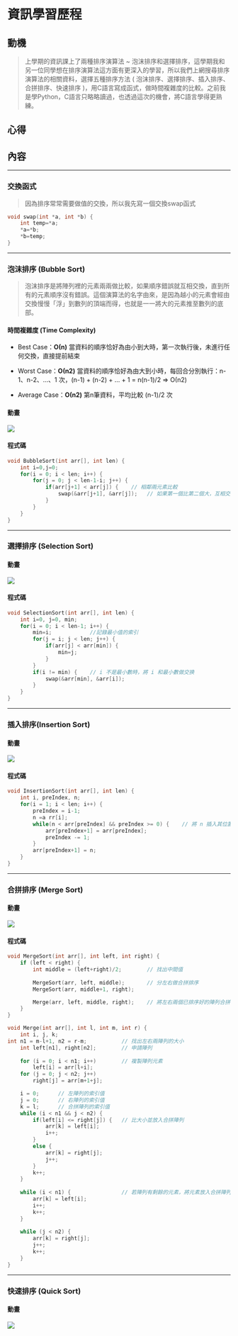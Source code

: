 # 資訊學習歷程
## 動機
> 上學期的資訊課上了兩種排序演算法 ~ 泡沫排序和選擇排序，這學期我和另一位同學想在排序演算法這方面有更深入的學習，所以我們上網搜尋排序演算法的相關資料，選擇五種排序方法 ( 泡沫排序、選擇排序、插入排序、合拼排序、快速排序 )，用C語言寫成函式，做時間複雜度的比較。之前我是學Python，C語言只略略讀過，也透過這次的機會，將C語言學得更熟練。

## 心得
> 

## 內容
----
###  **交換函式**
> 因為排序常常需要做值的交換，所以我先寫一個交換swap函式
```c
void swap(int *a, int *b) {
	int temp=*a;
    *a=*b;
    *b=temp;
}
```
----
### **泡沫排序 (Bubble Sort)**
> 泡沫排序是將陣列裡的元素兩兩做比較，如果順序錯誤就互相交換，直到所有的元素順序沒有錯誤。這個演算法的名字由來，是因為越小的元素會經由交換慢慢「浮」到數列的頂端而得，也就是一一將大的元素推至數列的底部。

#### 時間複雜度 (Time Complexity)
* Best Case：**Ο(n)**
當資料的順序恰好為由小到大時，第一次執行後，未進行任何交換，直接提前結束

* Worst Case：**Ο(n2)**
當資料的順序恰好為由大到小時，每回合分別執行：n-1、n-2、...、1 次，(n-1) + (n-2) + ... + 1 = n(n-1)/2 ⇒ Ο(n2)

* Average Case：**Ο(n2)**
第n筆資料，平均比較 (n-1)/2 次

#### 動畫
![](\gif\bubbleSort.gif)

#### 程式碼
```C
void BubbleSort(int arr[], int len) {
	int i=0,j=0;
    for(i = 0; i < len; i++) {
        for(j = 0; j < len-1-i; j++) {
            if(arr[j+1] < arr[j]) {    // 相鄰兩元素比較
            	swap(&arr[j+1], &arr[j]);	// 如果第一個比第二個大，互相交換
 	     	}
	    }
	}
}
```
----
### **選擇排序 (Selection Sort)**

#### 動畫
![](\gif\selectionSort.gif)

#### 程式碼
```C
void SelectionSort(int arr[], int len) {
	int i=0, j=0, min;
	for(i = 0; i < len-1; i++) {
		min=i;            //記錄最小值的索引
		for(j = i; j < len; j++) {
			if(arr[j] < arr[min]) {
				min=j;
			}
		}
		if(i != min) {    // i 不是最小數時，將 i 和最小數做交换
			swap(&arr[min], &arr[i]);
		}
	}
}
```
----
### **插入排序(Insertion Sort)**

#### 動畫
![](\gif\insertionSort.gif)

#### 程式碼
```c
void InsertionSort(int arr[], int len) {
	int i, preIndex, n;
	for(i = 1; i < len; i++) {
		preIndex = i-1;
		n =a rr[i];
		while(n < arr[preIndex] && preIndex >= 0) {    // 將 n 插入其位置
			arr[preIndex+1] = arr[preIndex];
			preIndex -= 1;
		}
		arr[preIndex+1] = n;
	}
}
```
----
### **合拼排序 (Merge Sort)**

#### 動畫
![](\gif\mergeSort.gif)

#### 程式碼
```c
void MergeSort(int arr[], int left, int right) {
	if (left < right) {
		int middle = (left+right)/2;		// 找出中間值
		
		MergeSort(arr, left, middle);		// 分左右做合拼排序
		MergeSort(arr, middle+1, right);

		Merge(arr, left, middle, right);	// 將左右兩個已排序好的陣列合拼
	}
}

void Merge(int arr[], int l, int m, int r) {
	int i, j, k;
int n1 = m-l+1, n2 = r-m;			// 找出左右兩陣列的大小
	int left[n1], right[n2];		// 申請陣列
	
	for (i = 0; i < n1; i++)		// 複製陣列元素
		left[i] = arr[l+i];
	for (j = 0; j < n2; j++)
		right[j] = arr[m+1+j];

	i = 0;		// 左陣列的索引值
	j = 0;		// 右陣列的索引值
	k = l;		// 合拼陣列的索引值
	while (i < n1 && j < n2) {
		if(left[i] <= right[j]) {	// 比大小並放入合拼陣列
			arr[k] = left[i];
			i++;	
		}
		else {
			arr[k] = right[j];
			j++;
		}
		k++;
	}
	
	while (i < n1) {				// 若陣列有剩餘的元素，將元素放入合拼陣列
		arr[k] = left[i];
		i++;
		k++;
	}
	
	while (j < n2) {
		arr[k] = right[j];
		j++;
		k++;
	}
}
```
----
### **快速排序 (Quick Sort)**

#### 動畫
![](\gif\quickSort.gif)

